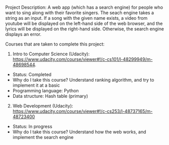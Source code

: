Project Description: 
A web app (which has a search engine) for people who want to sing along with their favorite singers. 
The seach engine takes a string as an input.
If a song with the given name exists, a video from youtube will be displayed on the left-hand side of the web browser, and the lyrics will be displayed on the right-hand side.
Otherwise, the search engine displays an error.

Courses that are taken to complete this project:


1. Intro to Computer Science (Udacity): 
https://www.udacity.com/course/viewer#!/c-cs101/l-48299949/m-48698544.  
  + Status: Completed
  + Why do I take this course? Understand ranking algorithm, and try to implement it at a basic 
  + Programming language: Python
  + Data structure: Hash table (primary)   
2. Web Development (Udacity): 
https://www.udacity.com/course/viewer#!/c-cs253/l-48737165/m-48723400
  + Status: In progress
  + Why do I take this course? Understand how the web works, and implement the search engine


